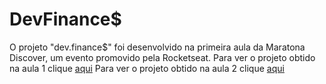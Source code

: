 # DevFinance$
O projeto "dev.finance$" foi desenvolvido na primeira aula da Maratona Discover, um evento promovido pela Rocketseat.
Para ver o projeto obtido na aula 1 clique [aqui](https://dev-finance-version01.netlify.app/)
Para ver o projeto obtido na aula 2 clique [aqui](https://dev-finance-version02.netlify.app/)
